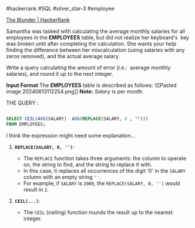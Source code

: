 #hackerrank #SQL #silver_star-3 #employee 

[The Blunder | HackerRank](https://www.hackerrank.com/challenges/the-blunder/problem?isFullScreen=true)

Samantha was tasked with calculating the average monthly salaries for all employees in the **EMPLOYEES** table, but did not realize her keyboard's  key was broken until after completing the calculation. She wants your help finding the difference between her miscalculation (using salaries with any zeros removed), and the actual average salary.

Write a query calculating the amount of error (i.e.:  average monthly salaries), and round it up to the next integer.

**Input Format**
The **EMPLOYEES** table is described as follows:
![[Pasted image 20240613112254.png]]
**Note:** _Salary_ is per month.

THE QUERY :
```sql

SELECT CEIL(AVG(SALARY)- AVG(REPLACE(SALARY, 0 , "")))
FROM EMPLOYEES;
```

I think the expression might need some explanation...
1. **`REPLACE(SALARY, 0, '')`**:
	- The `REPLACE` function takes three arguments: the column to operate on, the string to find, and the string to replace it with.
	- In this case, it replaces all occurrences of the digit '0' in the `SALARY` column with an empty string `''`.
	- For example, if `SALARY` is `2000`, the `REPLACE(SALARY, 0, '')` would result in `2`.

2. **`CEIL(...)`**:
	- The `CEIL` (ceiling) function rounds the result up to the nearest integer.